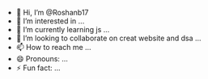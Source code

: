 - 👋 Hi, I’m @Roshanb17
- 👀 I’m interested in ...
- 🌱 I’m currently learning  js ...
- 💞️ I’m looking to collaborate on creat website and dsa ...
- 📫 How to reach me ...
- 😄 Pronouns: ...
- ⚡ Fun fact: ...

<!---
Roshanb17/Roshanb17 is a ✨ special ✨ repository because its `README.md` (this file) appears on your GitHub profile.
You can click the Preview link to take a look at your changes.
--->
